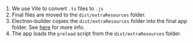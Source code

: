 1. We use Vite to convert `.ts` files to `.js`
2. Final files are moved to the `dist/extraResources` folder.
3. Electron-builder copies the `dist/extraResources` folder into the final app folder. See [here](https://www.electron.build/configuration/contents#extraresources) for more info.
4. The app loads the `preload` script from the `dist/extraResources` folder.
